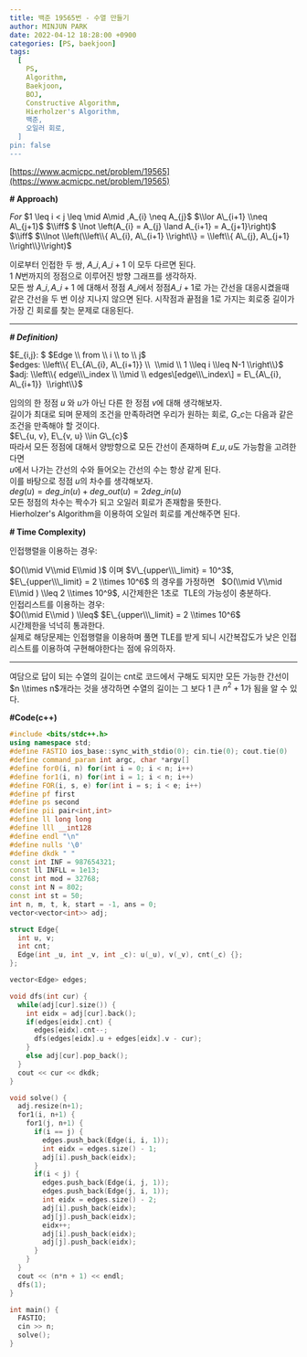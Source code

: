 ```yaml
---
title: 백준 19565번 - 수열 만들기
author: MINJUN PARK
date: 2022-04-12 18:28:00 +0900
categories: [PS, baekjoon]
tags:
  [
    PS,
    Algorithm,
    Baekjoon,
    BOJ,
    Constructive Algorithm,
    Hierholzer's Algorithm,
    백준,
    오일러 회로,
  ]
pin: false
---
```


[https://www.acmicpc.net/problem/19565](https://www.acmicpc.net/problem/19565)

**\# Approach)**

$For$ $1 \\leq i < j \\leq \\mid A\\mid  $,  $A\_{i} \\neq A\_{j}$ $\\lor A\_{i+1} \\neq A\_{j+1}$ $\\iff$ $ \\lnot \\left(A\_{i} = A\_{j} \\land A\_{i+1} = A\_{j+1}\\right)$ $\\iff$ $\\lnot \\left(\\left\\{ A\_{i}, A\_{i+1} \\right\\} = \\left\\{ A\_{j}, A\_{j+1} \\right\\}\\right)$

이로부터 인접한 두 쌍, $A\_{i}, A\_{i+1}$ 이 모두 다르면 된다.  
$1~N$번까지의 정점으로 이루어진 방향 그래프를 생각하자.  
모든 쌍 $A\_{i}, A\_{i+1}$ 에 대해서 정점 $A\_{i}$에서 정점$A\_{i+1}$로 가는 간선을 대응시켰을때 같은 간선을 두 번 이상 지나지 않으면 된다. 시작점과 끝점을 1로 가지는 회로중 길이가 가장 긴 회로를 찾는 문제로 대응된다.

---

**_\# Definition)_**

$E\_{i,j}: $ $Edge \\ from \\ i \\ to \\ j$  
$edges: \\left\\{ E\_{A\_{i}, A\_{i+1}} \\  \\mid  \\ 1 \\leq i \\leq N-1 \\right\\}$  
$adj: \\left\\{ edge\\\_index \\ \\mid  \\ edges\[edge\\\_index\] = E\_{A\_{i}, A\_{i+1}}  \\right\\}$

임의의 한 정점 $u$ 와 $u$가 아닌 다른 한 정점 $v$에 대해 생각해보자.  
길이가 최대로 되며 문제의 조건을 만족하려면 우리가 원하는 회로, $G\_{c}$는 다음과 같은 조건을 만족해야 할 것이다.  
$E\_{u, v}, E\_{v, u} \\in G\_{c}$  
따라서 모든 정점에 대해서 양방향으로 모든 간선이 존재하며 $E\_{u, u}$도 가능함을 고려한다면  
$u$에서 나가는 간선의 수와 들어오는 간선의 수는 항상 같게 된다.  
이를 바탕으로 정점 $u$의 차수를 생각해보자.  
$deg(u) = deg\_{in}(u) + deg\_{out}(u) = 2deg\_{in}(u)$  
모든 정점의 차수는 짝수가 되고 오일러 회로가 존재함을 뜻한다.  
Hierholzer's Algorithm을 이용하여 오일러 회로를 계산해주면 된다.    

**\# Time Complexity)**

인접행렬을 이용하는 경우:  

$O(\\mid V\\mid E\\mid )$ 이며 $V\_{upper\\\_limit} = 10^3$, $E\_{upper\\\_limit} = 2 \\times 10^6$ 의 경우를 가정하면  
$O(\\mid V\\mid E\\mid ) \\leq 2 \\times 10^9$, 시간제한은 1초로  TLE의 가능성이 충분하다.   
인접리스트를 이용하는 경우:  
$O(\\mid E\\mid ) \\leq$ $E\_{upper\\\_limit} = 2 \\times 10^6$   
시간제한을 넉넉히 통과한다.  
실제로 해당문제는 인접행렬을 이용하며 풀면 TLE를 받게 되니 시간복잡도가 낮은 인접 리스트를 이용하여 구현해야한다는 점에 유의하자.

---

여담으로 답이 되는 수열의 길이는 cnt로 코드에서 구해도 되지만 모든 가능한 간선이 $n \\times n$개라는 것을 생각하면 수열의 길이는 그 보다 1 큰 $n^2 +1$가 됨을 알 수 있다.

**#Code(c++)**

```c++
#include <bits/stdc++.h>
using namespace std;
#define FASTIO ios_base::sync_with_stdio(0); cin.tie(0); cout.tie(0)
#define command_param int argc, char *argv[]
#define for0(i, n) for(int i = 0; i < n; i++)
#define for1(i, n) for(int i = 1; i < n; i++)
#define FOR(i, s, e) for(int i = s; i < e; i++)
#define pf first
#define ps second
#define pii pair<int,int> 
#define ll long long
#define lll __int128
#define endl "\n"
#define nulls '\0'
#define dkdk " "
const int INF = 987654321;
const ll INFLL = 1e13;
const int mod = 32768;
const int N = 802;
const int st = 50;
int n, m, t, k, start = -1, ans = 0;
vector<vector<int>> adj;

struct Edge{
  int u, v;
  int cnt;
  Edge(int _u, int _v, int _c): u(_u), v(_v), cnt(_c) {};
};

vector<Edge> edges;

void dfs(int cur) {
  while(adj[cur].size()) {
    int eidx = adj[cur].back();
    if(edges[eidx].cnt) {
      edges[eidx].cnt--;
      dfs(edges[eidx].u + edges[eidx].v - cur);
    }
    else adj[cur].pop_back();
  }
  cout << cur << dkdk;
}

void solve() {
  adj.resize(n+1);
  for1(i, n+1) {
    for1(j, n+1) {
      if(i == j) {
        edges.push_back(Edge(i, i, 1));
        int eidx = edges.size() - 1;
        adj[i].push_back(eidx);
      }
      if(i < j) {
        edges.push_back(Edge(i, j, 1));
        edges.push_back(Edge(j, i, 1));
        int eidx = edges.size() - 2;
        adj[i].push_back(eidx);
        adj[j].push_back(eidx);
        eidx++;
        adj[i].push_back(eidx);
        adj[j].push_back(eidx);
      }
    }
  }
  cout << (n*n + 1) << endl;
  dfs(1);
}

int main() {
  FASTIO; 
  cin >> n;
  solve();
}
```